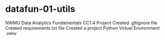 # datafun-01-utils
NWMU Data Analytics Fundamentals CC1.4 Project
Created .gitignore file
Created requirements.txt file
Created a project Python Virtual    Environment .venv
